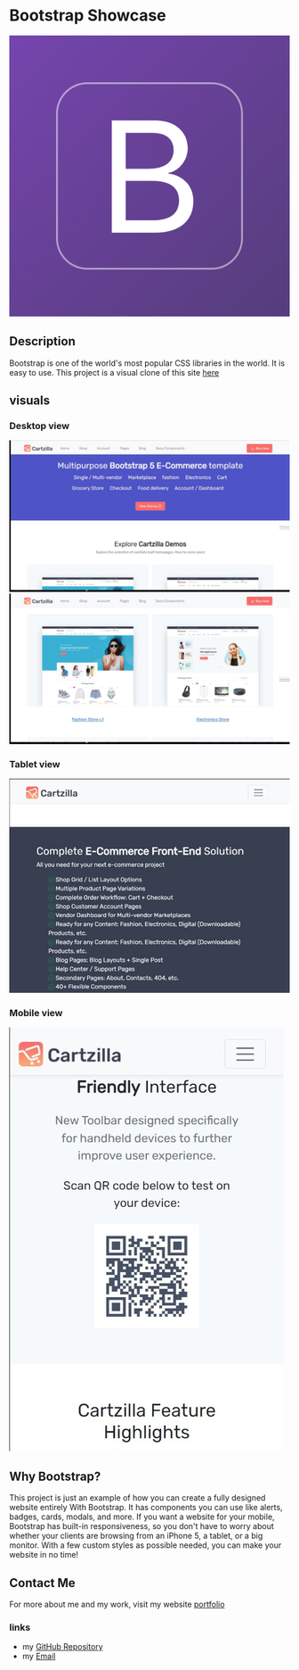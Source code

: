 # Bootstrap Showcase

![Bootstrap logo](assets/images/logo.png?raw=true "Bootstrap")

## Description

Bootstrap is one of the world's most popular CSS libraries in the world. It is easy to use. This project is a visual clone of this site [here](https://cartzilla.createx.studio/)

## visuals
### Desktop view
![index.html desktop view](assets/images/first.jpg?raw=true "index.html Desktop View")
![index.html desktop view](assets/images/two.jpg?raw=true "index.html Desktop View")
### Tablet view
![index.html tablet view](assets/images/responsive1.jpg?raw=true "index.html Tablet View")
### Mobile view
![index.html mobile view](assets/images/responsive2.jpg?raw=true "index.html Mobile View")

## Why Bootstrap?
This project is just an example of how you can create a fully designed website entirely With Bootstrap. It has components you can use like alerts, badges, cards, modals, and more. If you want a website for your mobile, Bootstrap has built-in responsiveness, so you don't have to worry about whether your clients are browsing from an iPhone 5, a tablet, or a big monitor. With a few custom styles as possible needed, you can make your website in no time!

## Contact Me
For more about me and my work, visit my website [portfolio](https://makispear.github.io/Makispear/)
### links
- my [GitHub Repository](https://github.com/Makispear)
- my [Email](mailto:maki-miko@hotmail.com)
